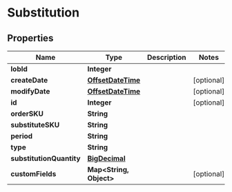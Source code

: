 
# Substitution

## Properties
Name | Type | Description | Notes
------------ | ------------- | ------------- | -------------
**lobId** | **Integer** |  | 
**createDate** | [**OffsetDateTime**](OffsetDateTime.md) |  |  [optional]
**modifyDate** | [**OffsetDateTime**](OffsetDateTime.md) |  |  [optional]
**id** | **Integer** |  |  [optional]
**orderSKU** | **String** |  | 
**substituteSKU** | **String** |  | 
**period** | **String** |  | 
**type** | **String** |  | 
**substitutionQuantity** | [**BigDecimal**](BigDecimal.md) |  | 
**customFields** | **Map&lt;String, Object&gt;** |  |  [optional]



